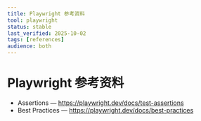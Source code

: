 ```yaml
---
title: Playwright 参考资料
tool: playwright
status: stable
last_verified: 2025-10-02
tags: [references]
audience: both
---
```


# Playwright 参考资料

- Assertions — https://playwright.dev/docs/test-assertions
- Best Practices — https://playwright.dev/docs/best-practices


